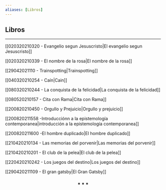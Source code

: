 ```yaml
---
aliases: [Libros]
---
```


## Libros

---

[[020320210320 - Evangelio segun Jesuscristo|El evangelio segun Jesuscristo]]

[[020320210339 - El nombre de la rosa|El nombre de la rosa]]

[[29042021110 - Trainspotting|Trainspotting]]

[[040320210254 - Caín|Cain]]

[[080320210244 - La conquista de la felicidad|La conquista de la felicidad]]

[[080520210157 - Cita con Rama|Cita con Rama]]

[[200820210450 - Orgullo y Prejuicio|Orgullo y prejuicio]]

[[200820211558 -Introducciónn a la epistemología contemporanea|introducción a la epistemología contemporanea]]

[[200820211600 -El hombre duplicado|El hombre duplicado]]

[[210420210134 - Las memorias del porvenir|Las memorias del porvenir]]

[[210420210201 - El club de la pelea|El club de la pelea]]

[[220420210242 - Los juegos del destino|Los juegos del destino]]

[[290420211109 - El gran gatsby|El Gran Gatsby]]

<div align='center'>
  <h3> * * * </h3>
</div>